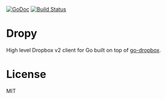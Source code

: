 
[![GoDoc](https://godoc.org/github.com/tj/go-dropy?status.svg)](https://godoc.org/github.com/tj/go-dropy) [![Build Status](https://semaphoreci.com/api/v1/projects/486c0583-68ae-465b-a25e-422dd8760f6e/617435/badge.svg)](https://semaphoreci.com/tj/go-dropy)


# Dropy

 High level Dropbox v2 client for Go built on top of [go-dropbox](https://github.com/tj/go-dropbox).

# License

 MIT